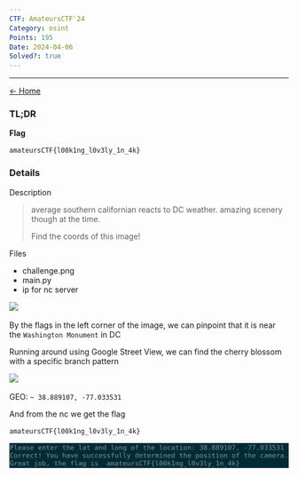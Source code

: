 ```yaml
---
CTF: AmateursCTF'24
Category: osint
Points: 195
Date: 2024-04-06
Solved?: true
---
```

----
[<- Home](../../)
### TL;DR

**Flag**

```
amateursCTF{l00k1ng_l0v3ly_1n_4k}
```

### Details

Description

> average southern californian reacts to DC weather. amazing scenery though at the time.
> 
> Find the coords of this image!

Files
- challenge.png
- main.py
- ip for nc server 

![](source/challenge.png)


By the flags in the left corner of the image, we can pinpoint that it is near the `Washington Monument` in DC

Running around using Google Street View, we can find the cherry blossom with a specific branch pattern

![](assets/geolocation.png)

GEO: `~ 38.889107, -77.033531`

And from the nc we get the flag 

```
amateursCTF{l00k1ng_l0v3ly_1n_4k}
```

![](assets/Pasted%20image%2020240406091104.png)